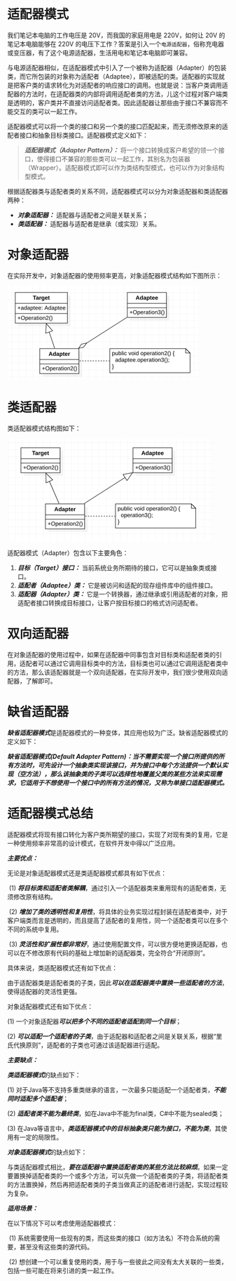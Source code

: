 # 适配器模式

我们笔记本电脑的工作电压是 20V，而我国的家庭用电是 220V，如何让 20V 的笔记本电脑能够在 220V 的电压下工作？答案是引入一个`电源适配器`，俗称充电器或变压器，有了这个电源适配器，生活用电和笔记本电脑即可兼容。



与电源适配器相似，在适配器模式中引入了一个被称为适配器（Adapter）的包装类，而它所包装的对象称为适配者（Adaptee），即被适配的类。适配器的实现就是把客户类的请求转化为对适配者的响应接口的调用。也就是说：当客户类调用适配器的方法时，在适配器类的内部将调用适配者类的方法，儿这个过程对客户端类是透明的，客户类并不直接访问适配者类。因此适配器让那些由于接口不兼容而不能交互的类可以一起工作。



适配器模式可以将一个类的接口和另一个类的接口匹配起来，而无须修改原来的适配者接口和抽象目标类接口。适配器模式定义如下：



> ***适配器模式（Adapter Pattern）：*** 将一个接口转换成客户希望的领一个接口，使得接口不兼容的那些类可以一起工作，其别名为包装器（Wrapper）。适配器模式即可以作为类结构型模式，也可以作为对象结构型模式。



根据适配器类与适配者类的关系不同，适配器模式可以分为对象适配器和类适配器两种：

- ***对象适配器：*** 适配器与适配者之间是关联关系；
- ***类适配器：*** 适配器与适配者是继承（或实现）关系。



# 对象适配器

在实际开发中，对象适配器的使用频率更高，对象适配器模式结构如下图所示：

<img src="images/image-20210112223050071.png" alt="image-20210112223050071" style="zoom:50%;" />



# 类适配器

类适配器模式结构图如下：

<img src="images/image-20210112222901180.png" alt="image-20210112222901180" style="zoom:50%;" />



适配器模式（Adapter）包含以下主要角色：

1. ***目标（Target）接口：*** 当前系统业务所期待的接口，它可以是抽象类或接口。
2. ***适配者（Adaptee）类：*** 它是被访问和适配的现存组件库中的组件接口。
3. ***适配器（Adapter）类：*** 它是一个转换器，通过继承或引用适配者的对象，把适配者接口转换成目标接口，让客户按目标接口的格式访问适配者。



# 双向适配器

在对象适配器的使用过程中，如果在适配器中同事包含对目标类和适配者类的引用，适配者可以通过它调用目标类中的方法，目标类也可以通过它调用适配者类中的方法，那么该适配器就是一个双向适配器，在实际开发中，我们很少使用双向适配器，了解即可。



# 缺省适配器

 ***缺省适配器模式***是适配器模式的一种变体，其应用也较为广泛。缺省适配器模式的定义如下：

***缺省适配器模式(Default Adapter Pattern)：当不需要实现一个接口所提供的所有方法时，可先设计一个抽象类实现该接口，并为接口中每个方法提供一个默认实现（空方法），那么该抽象类的子类可以选择性地覆盖父类的某些方法来实现需求，它适用于不想使用一个接口中的所有方法的情况，又称为单接口适配器模式。***



# 适配器模式总结

适配器模式将现有接口转化为客户类所期望的接口，实现了对现有类的复用，它是一种使用频率非常高的设计模式，在软件开发中得以广泛应用。



***主要优点：***

无论是对象适配器模式还是类适配器模式都具有如下优点：

​    (1) ***将目标类和适配者类解耦***，通过引入一个适配器类来重用现有的适配者类，无须修改原有结构。

​    (2) ***增加了类的透明性和复用性***，将具体的业务实现过程封装在适配者类中，对于客户端类而言是透明的，而且提高了适配者的复用性，同一个适配者类可以在多个不同的系统中复用。

​    (3) ***灵活性和扩展性都非常好***，通过使用配置文件，可以很方便地更换适配器，也可以在不修改原有代码的基础上增加新的适配器类，完全符合“开闭原则”。

具体来说，类适配器模式还有如下优点：

   由于适配器类是适配者类的子类，因此***可以在适配器类中置换一些适配者的方法***，使得适配器的灵活性更强。

   对象适配器模式还有如下优点：

   (1) 一个对象适配器***可以把多个不同的适配者适配到同一个目标***；

   (2) ***可以适配一个适配者的子类***，由于适配器和适配者之间是关联关系，根据“里氏代换原则”，适配者的子类也可通过该适配器进行适配。



***主要缺点：***

   ***类适配器模式***的缺点如下：

   (1) 对于Java等不支持多重类继承的语言，一次最多只能适配一个适配者类，***不能同时适配多个适配者***；

   (2) ***适配者类不能为最终类***，如在Java中不能为final类，C#中不能为sealed类；

   (3) 在Java等语言中，***类适配器模式中的目标抽象类只能为接口，不能为类***，其使用有一定的局限性。

   ***对象适配器模式***的缺点如下：

   与类适配器模式相比，***要在适配器中置换适配者类的某些方法比较麻烦***。如果一定要置换掉适配者类的一个或多个方法，可以先做一个适配者类的子类，将适配者类的方法置换掉，然后再把适配者类的子类当做真正的适配者进行适配，实现过程较为复杂。



 ***适用场景：***

   在以下情况下可以考虑使用适配器模式：

​    (1) 系统需要使用一些现有的类，而这些类的接口（如方法名）不符合系统的需要，甚至没有这些类的源代码。

​    (2) 想创建一个可以重复使用的类，用于与一些彼此之间没有太大关联的一些类，包括一些可能在将来引进的类一起工作。









































